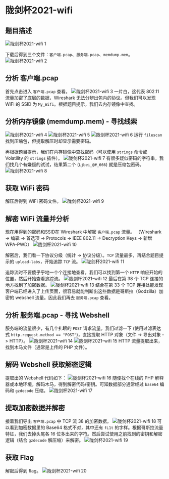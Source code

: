 # 陇剑杯2021-wifi

## 题目描述
![陇剑杯2021-wifi 1](./iamges/陇剑杯2021-wifi1.png)

下载后得到三个文件：`客户端.pcap`、`服务端.pcap`、`memdump.mem`。
![陇剑杯2021-wifi 2](./iamges/陇剑杯2021-wifi2.png)

## 分析 客户端.pcap
首先点击进入 `客户端.pcap` 查看。
![陇剑杯2021-wifi 3](./iamges/陇剑杯2021-wifi3.png)
一片白，这代表 802.11 流量加密了底层的数据，Wireshark 无法分辨出包内的协议。但我们可以发现 WiFi 的 SSID 为 `My_Wifi`。根据题目提示，我们去内存镜像中查找。

## 分析内存镜像 (memdump.mem) - 寻找线索
![陇剑杯2021-wifi 4](./iamges/陇剑杯2021-wifi4.png)
![陇剑杯2021-wifi 5](./iamges/陇剑杯2021-wifi6.png)
![陇剑杯2021-wifi 6](./iamges/陇剑杯2021-wifi5.png)
运行 `filescan` 找到压缩包，但提取解压时却显示需要密码。

再根据题目提示，我们在内存镜像中查找密码（可以使用 `strings` 命令或 Volatility 的 `strings` 插件）。
![陇剑杯2021-wifi 7](./iamges/陇剑杯2021-wifi7.png)
有很多疑似密码的字符串，我们找几个有嫌疑的试试，结果第二个 (`Ljbei_@#_666`) 就是压缩包密码。
![陇剑杯2021-wifi 8](./iamges/陇剑杯2021-wifi8.png)

## 获取 WiFi 密码
解压后得到 WiFi 密码文件。
![陇剑杯2021-wifi 9](./iamges/陇剑杯2021-wifi9.png)

## 解密 WiFi 流量并分析
现在用得到的密码和SSID在 Wireshark 中解密 `客户端.pcap` 流量。
（Wireshark -> 编辑 -> 首选项 -> Protocols -> IEEE 802.11 -> Decryption Keys -> 新增 WPA-PWD）
![陇剑杯2021-wifi 10](./iamges/陇剑杯2021-wifi10.png)

解密后，我们看一下协议分级（统计 -> 协议分级）。`TCP` 流量最多，再结合题目提示的 `upload-labs`，开始追踪 `TCP` 流。
![陇剑杯2021-wifi 11](./iamges/陇剑杯2021-wifi11.png)

追踪流时不要傻乎乎地一个个连接地查看，我们可以找到第一个 `HTTP` 响应开始的位置，然后开始查看追踪流。
![陇剑杯2021-wifi 12](./iamges/陇剑杯2021-wifi12.png)
最后在第 38 个 TCP 连接的地方找到了加密数据。
![陇剑杯2021-wifi 13](./iamges/陇剑杯2021-wifi13.png)
结合在第 33 个 TCP 连接处能发现客户端已经进入了上传页面，很容易就能判断出这些数据是哥斯拉（Godzilla）加密的 webshell 流量。因此我们再去 `服务端.pcap` 查看。

## 分析 服务端.pcap - 寻找 Webshell
服务端的流量很少，有几个扎眼的 `POST` 请求流量。我们过滤一下 (使用过滤表达式 `http.request.method == "POST"`)，直接提取 HTTP 对象（文件 -> 导出对象 -> HTTP）。
![陇剑杯2021-wifi 14](./iamges/陇剑杯2021-wifi14.png)
![陇剑杯2021-wifi 15](./iamges/陇剑杯2021-wifi15.png)
HTTP 流量提取出来，找到木马文件（通常是上传的 PHP 文件）。

## 解码 Webshell 获取解密逻辑
提取出的 Webshell 代码如下：
![陇剑杯2021-wifi 16](./iamges/陇剑杯2021-wifi16.png)
随便找个在线的 PHP 解释器或本地环境，解码木马，得到解密代码/密钥。可知数据部分通常经过 `base64` 编码和 `gzdecode` 压缩。
![陇剑杯2021-wifi 17](./iamges/陇剑杯2021-wifi17.png)

## 提取加密数据并解密
接着我们导出 `客户端.pcap` 中 TCP 流 38 的加密数据。
![陇剑杯2021-wifi 18](./iamges/陇剑杯2021-wifi18.png)
可以看到加密数据里的 Base64 格式不对，其中还有 `fL1t` 的字样。根据哥斯拉流量特征，我们去掉头尾各 16 位多出来的字符。然后尝试使用之前找到的密钥和解密逻辑（结合 `gzdecode` 解压缩）来解密。
![陇剑杯2021-wifi 19](./iamges/陇剑杯2021-wifi19.png)

## 获取 Flag
解密后得到 flag。
![陇剑杯2021-wifi 20](./iamges/陇剑杯2021-wifi20.png)